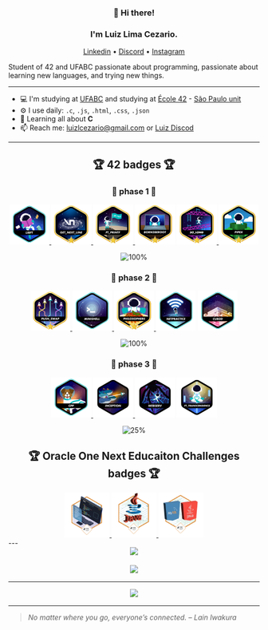 <h3 align="center">👋 Hi there!</h3>
<h3 align="center">I'm Luiz Lima Cezario.</h3>
<p align="center">
  <a href="https://www.linkedin.com/in/luiz-lima-cezario/">Linkedin</a> •
  <a href="https://discordapp.com/users/340199911821934592">Discord</a> •
  <a href="https://www.instagram.com/luiz.l.cezario">Instagram</a>
</p>

Student of 42 and UFABC passionate about programming, passionate about learning new languages, and trying new things.

---

- 💻 I'm studying at [UFABC](https://www.ufabc.edu.br/) and studying at [École 42](https://www.42.fr/) - [São Paulo unit](https://www.42sp.org.br/)
- ⚙️ I use daily: `.c`, `.js`, `.html`, `.css`, `.json`
- 🌱 Learning all about **C**
- 📫 Reach me: luizlcezario@gmail.com or [Luiz Discod](https://discordapp.com/users/340199911821934592)

---

<h2 align="center">🏆 42 badges 🏆</h2>

<h3 align="center"> 🥉 phase 1 🥉</h3>

<div align="center">
<a href="https://github.com/luizlcezario/Libft">
 <img height="80px" src="./.github/libfte.png" />
</a>
<a href="https://github.com/luizlcezario/get_next_line">
<img height="80px" src="./.github/get_next_linem.png" />
</a>
<a href="https://github.com/luizlcezario/ft_printf">
<img height="80px" src="./.github/ft_printfm.png" />
</a>
<img height="80px" src="./.github/born2berootm.png" />
<a href="https://github.com/luizlcezario/So_Long">
<img height="80px" src="./.github/so_longm.png" />

</a>
<a href="https://github.com/luizlcezario/Pipex">
<img height="80px" src="./.github/pipexm.png" />
</a>

![100%](https://progress-bar.dev/100/?scale=100&title=progress&width=500&color=8AB58&suffix=%)

</div>

<h3 align="center">🥈 phase 2 🥈</h3>

<div align="center">
<a href="https://github.com/luizlcezario/push_swap">
  <img height="80px" src="./.github/push_swapm.png" />
</a>
<a href="https://github.com/Nokstella-Technologies/42-mini_shell">
<img height="80px" src="./.github/minishelle.png" />
</a>
<a href="https://github.com/luizlcezario/Philosophers">
<img height="80px" src="./.github/philosophersm.png" />
</a>
<img height="80px" src="./.github/netpracticee.png" />
<a href="https://github.com/luizlcezario/cub3D">
  <img height="80px" src="./.github/cub3dn.png" />
</a>
 
![100%](https://progress-bar.dev/100/?scale=100&title=progress&width=500&color=8AB58&suffix=%)
</div>
 
 
<h3 align="center">🥇 phase 3 🥇</h3>

<div align="center">
<a href="https://github.com/luizlcezario/CPP_Modules">
  <img height="80px" src="./.github/cppn.png" />
</a>
<a  href="https://github.com/luizlcezario/Inception-42">
  <img height="80px" src="./.github/inceptionn.png" />
</a>
<img height="80px" src="./.github/webservn.png" />
<img height="80px" src="./.github/ft_transcendencen.png" />
 
 
![25%](https://progress-bar.dev/25/?scale=100&title=progress&width=500&color=8AB58&suffix=%)
</div>

<h2 align="center">🏆 Oracle One Next Educaiton Challenges badges 🏆</h2>

<div align="center">
<a href="https://github.com/luizlcezario/OracleOne_Challenge_Encrypt">
  <img height="90px" src=".github/oracle1.png" />
</a>

<a href="https://github.com/luizlcezario/OracleOne_Challenge_Conversor">
  <img height="90px" src=".github/oracle_conversor.png" />
</a>
<a href="https://github.com/luizlcezario/OracleOne_Challenge_HotelOne">
  <img height="90px" src=".github/oracle_hotelalura.png" />
</a>
</div>
---
 
<center>
  <img src="https://github-profile-trophy.vercel.app/?username=luizlcezario&title=Commit,Followers&theme=onedark&row=1&column=2&no-bg=true&margin-w=15&no-frame=true" /></a>
  <br>
  <br>
  <img src="https://github-readme-streak-stats.herokuapp.com/?user=luizlcezario&theme=dracula&hide_border=true" /></a>
</center>

---

<center>
 <img src="https://github-readme-stats.vercel.app/api/top-langs/?username=luizlcezario&exclude=javascript">
</center>

---

> _No matter where you go, everyone’s connected. – Lain Iwakura_
